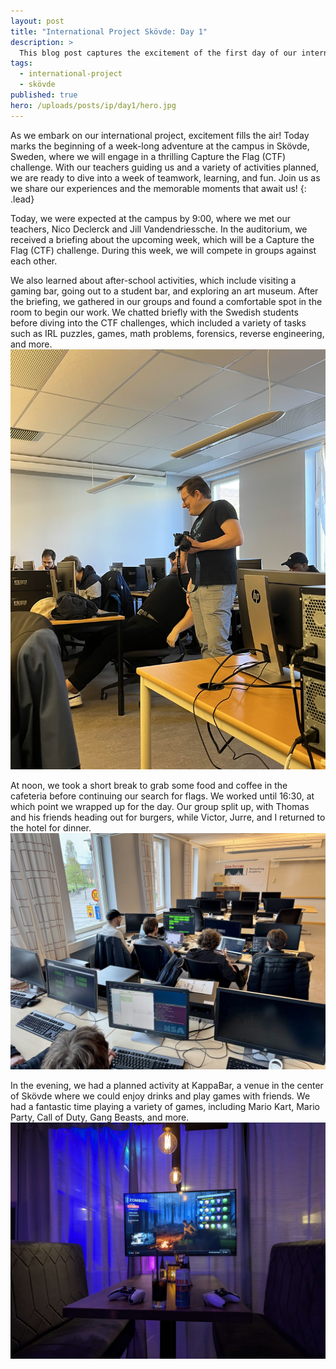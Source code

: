 ```yaml
---
layout: post
title: "International Project Skövde: Day 1"
description: >
  This blog post captures the excitement of the first day of our international project in Skövde, Sweden. We kicked off the week with a briefing on the Capture the Flag (CTF) challenge, met our teachers, and learned about various after-school activities. After diving into the CTF tasks, we enjoyed a break for food and continued our teamwork until the afternoon. The day concluded with a fun evening at KappaBar, where we played a variety of games and bonded with friends. Join us as we share our experiences throughout this thrilling week!
tags:
  - international-project
  - skövde
published: true
hero: /uploads/posts/ip/day1/hero.jpg
---
```


As we embark on our international project, excitement fills the air! Today marks the beginning of a week-long adventure at the campus in Skövde, Sweden, where we will engage in a thrilling Capture the Flag (CTF) challenge. With our teachers guiding us and a variety of activities planned, we are ready to dive into a week of teamwork, learning, and fun. Join us as we share our experiences and the memorable moments that await us!
{: .lead}

Today, we were expected at the campus by 9:00, where we met our teachers, Nico Declerck and Jill Vandendriessche. In the auditorium, we received a briefing about the upcoming week, which will be a Capture the Flag (CTF) challenge. During this week, we will compete in groups against each other.

We also learned about after-school activities, which include visiting a gaming bar, going out to a student bar, and exploring an art museum. After the briefing, we gathered in our groups and found a comfortable spot in the room to begin our work. We chatted briefly with the Swedish students before diving into the CTF challenges, which included a variety of tasks such as IRL puzzles, games, math problems, forensics, reverse engineering, and more.
![classroom](/uploads/posts/ip/day1/classroom.jpg)

At noon, we took a short break to grab some food and coffee in the cafeteria before continuing our search for flags. We worked until 16:30, at which point we wrapped up for the day. Our group split up, with Thomas and his friends heading out for burgers, while Victor, Jurre, and I returned to the hotel for dinner.
![group](/uploads/posts/ip/day1/group.png)

In the evening, we had a planned activity at KappaBar, a venue in the center of Skövde where we could enjoy drinks and play games with friends. We had a fantastic time playing a variety of games, including Mario Kart, Mario Party, Call of Duty, Gang Beasts, and more.
![kappa-bar](/uploads/posts/ip/day1/kappa-bar.jpg)